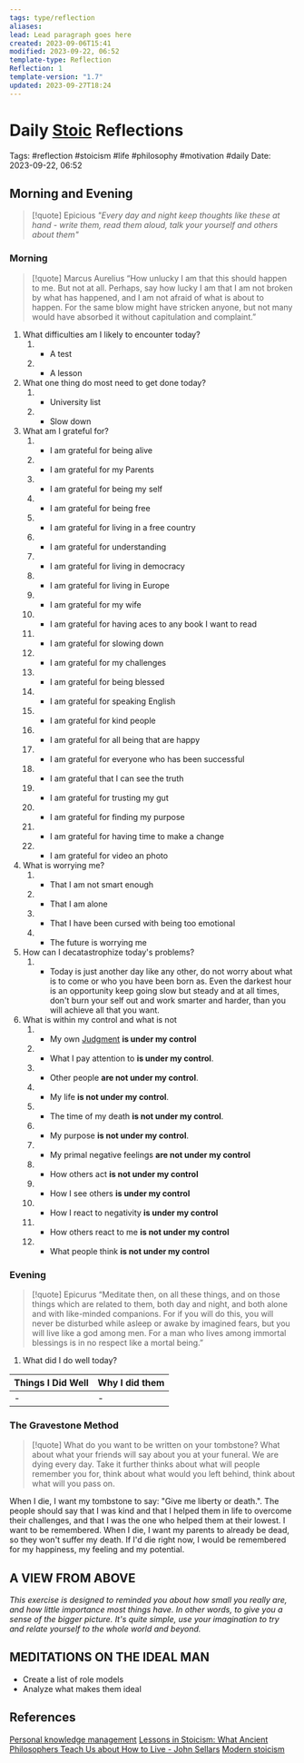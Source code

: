 ```yaml
---
tags: type/reflection
aliases: 
lead: Lead paragraph goes here
created: 2023-09-06T15:41
modified: 2023-09-22, 06:52
template-type: Reflection
Reflection: 1
template-version: "1.7"
updated: 2023-09-27T18:24
---
```



# Daily [Stoic](Stoicism.md) Reflections

Tags:  #reflection #stoicism #life #philosophy #motivation #daily 
Date: 2023-09-22, 06:52

## Morning and Evening

> [!quote] Epicious 
> _"Every day and night keep thoughts like these at hand - write them, 
> read them aloud, talk your yourself and others about them"_


### Morning

> [!quote] Marcus Aurelius
> “How unlucky I am that this should happen to me. But not at all. Perhaps, say 
> how lucky I am that I am not broken by what has happened, and I am not 
> afraid  of what is about to happen. For the same blow might have stricken 
> anyone, but not many would have absorbed it without capitulation 
> and complaint.”

1. What difficulties am I likely to encounter today?
	1. - A test 
	2. - A lesson 
2. What one thing do most need to get done today?
	1. - University list
	2. - Slow down 
3. What am I grateful for?
	1. - I am grateful for being alive 
	2. - I am grateful for my Parents 
	3. - I am grateful for being my self
	4. - I am grateful for being free 
	5. - I am grateful for living in a free country 
	6. - I am grateful for understanding 
	7. - I am grateful for living in democracy 
	8. - I am grateful for living in Europe 
	9. - I am grateful for my wife 
	10. - I am grateful for having aces to any book I want to read 
	11. - I am grateful for slowing down 
	12. - I am grateful for my challenges 
	13. - I am grateful for being blessed 
	14. - I am grateful for speaking English 
	15. - I am grateful for kind people 
	16. - I am grateful for all being that are happy 
	17. - I am grateful for everyone who has been successful 
	18. - I am grateful that I can see the truth 
	19. - I am grateful for trusting my gut 
	20. - I am grateful for finding my purpose 
	21. - I am grateful for having time to make a change 
	22. - I am grateful for video an photo 
4. What is worrying me?
	1. - That I am not smart enough 
	2. - That I am alone 
	3. - That I have been cursed with being too emotional 
	4. - The future is worrying me 
5. How can I decatastrophize today's problems?
	1. - Today is just another day like any other, do not worry about what is to come or who you have been born as. Even the darkest hour is an opportunity keep going slow but steady and at all times, don't burn your self out and work smarter and harder, than you will achieve all that you want. 
6. What is within my control and what is not
	1. - My own [Judgment](Control%20Over%20Judgment.md) **is under my control**
	2. - What I pay attention to **is under my control**.
	3. - Other people **are not under my control**.
	4. - My life **is not under my control**.
	5. - The time of my death **is not under my control**.
	6. - My purpose **is not under my control**.
	7. - My primal negative feelings **are not under my control**
	8. - How others act **is not under my control**
	9. - How I see others **is under my control**
	10. - How I react to negativity **is under my control**
	11. - How others react to me **is not under my control**
	12. - What people think **is not under my control**

### Evening

> [!quote]  Epicurus
> “Meditate then, on all these things, and on those things which are related 
> to them, both day and night, and both alone and with like-minded 
> companions. For if you will do this, you will never be disturbed while 
> asleep or awake by imagined fears, but you will live like a god among 
> men. For a man who lives among immortal blessings is in no respect 
> like a mortal being.”

1. What did I do well today?

| Things I Did Well | Why I did them |
| ------------------- | ---------------- |
| -                 | -              |

### The Gravestone Method

> [!quote]
> What do you want to be written on your tombstone? What about what your friends will say about you at your funeral. We are dying every day. Take it further thinks about what will people remember you for, think about what would you left behind, think about what will you pass on.

When I die, I want my tombstone to say: "Give me liberty or death.". The people should say that I was kind and that I helped them in life to overcome their challenges, and that I was the one who helped them at their lowest. I want to be remembered. When I die, I want my parents to already be dead, so they won't suffer my death. If I'd die right now, I would be remembered for my happiness, my feeling and my potential. 

## A VIEW FROM ABOVE

_This exercise is designed to reminded you about how small you really are, and how little importance most things have. In other words, to give you a sense of the bigger picture. It's quite simple, use your imagination to try and relate yourself to the whole world and beyond._

## MEDITATIONS ON THE IDEAL MAN

- Create a list of role models 
- Analyze what makes them ideal 

## References

[Personal knowledge management](Personal%20knowledge%20management.md)
[Lessons in Stoicism: What Ancient Philosophers Teach Us about How to Live - John Sellars](https://books.google.cz/books/about/Lessons_in_Stoicism.html?id=ky84zQEACAAJ&redir_esc=y)
[Modern stoicism](https://modernstoicism.com/)


